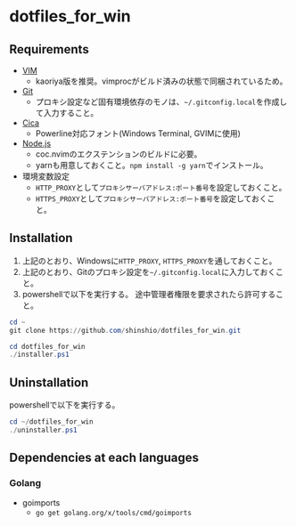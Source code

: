 # dotfiles_for_win

## Requirements

- [VIM](https://www.kaoriya.net/software/vim/)
  - kaoriya版を推奨。vimprocがビルド済みの状態で同梱されているため。
- [Git](https://gitforwindows.org/)
  - プロキシ設定など固有環境依存のモノは、`~/.gitconfig.local`を作成して入力すること。
- [Cica](https://github.com/miiton/Cica)
  - Powerline対応フォント(Windows Terminal, GVIMに使用)
- [Node.js](https://nodejs.org/ja/download/)
  - coc.nvimのエクステンションのビルドに必要。
  - yarnも用意しておくこと。`npm install -g yarn`でインストール。
- 環境変数設定
  - `HTTP_PROXY`として`プロキシサーバアドレス:ポート番号`を設定しておくこと。
  - `HTTPS_PROXY`として`プロキシサーバアドレス:ポート番号`を設定しておくこと。

## Installation

1. 上記のとおり、Windowsに`HTTP_PROXY`, `HTTPS_PROXY`を通しておくこと。
2. 上記のとおり、Gitのプロキシ設定を`~/.gitconfig.local`に入力しておくこと。
3. powershellで以下を実行する。
  途中管理者権限を要求されたら許可すること。
  ```ps1
  cd ~
  git clone https://github.com/shinshio/dotfiles_for_win.git

  cd dotfiles_for_win
  ./installer.ps1
  ```

## Uninstallation

powershellで以下を実行する。
```ps1
cd ~/dotfiles_for_win
./uninstaller.ps1
```

## Dependencies at each languages

### Golang

- goimports
  - `go get golang.org/x/tools/cmd/goimports`
